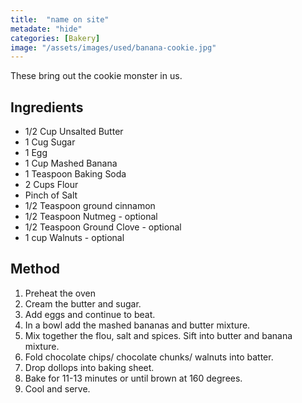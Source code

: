 ```yaml
---
title:  "name on site"
metadate: "hide"
categories: [Bakery]
image: "/assets/images/used/banana-cookie.jpg"
---
```


These bring out the cookie monster in us.

## Ingredients

- 1/2 Cup Unsalted Butter
- 1 Cug Sugar
- 1 Egg
- 1 Cup Mashed Banana
- 1 Teaspoon Baking Soda
- 2 Cups Flour
- Pinch of Salt
- 1/2 Teaspoon ground cinnamon
- 1/2 Teaspoon Nutmeg - optional
- 1/2 Teaspoon Ground Clove - optional
- 1 cup Walnuts - optional

## Method

1. Preheat the oven
2. Cream the butter and sugar. 
3. Add eggs and continue to beat.
4. In a bowl add the mashed bananas and butter mixture.
5. Mix together the flou, salt and spices. Sift into butter and banana mixture. 
6. Fold chocolate chips/ chocolate chunks/ walnuts into batter. 
7. Drop dollops into baking sheet.
8. Bake for 11-13 minutes or until brown at 160 degrees. 
9. Cool and serve.


